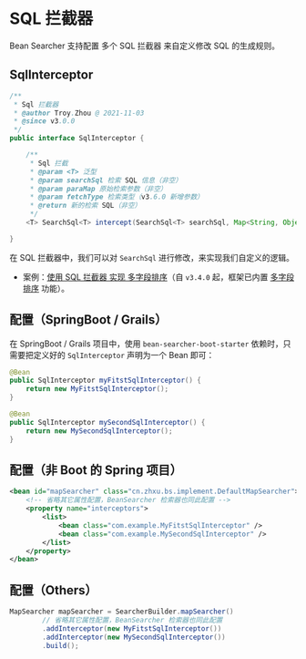 # SQL 拦截器

Bean Searcher 支持配置 多个 SQL 拦截器 来自定义修改 SQL 的生成规则。

## SqlInterceptor

```java
/**
 * Sql 拦截器
 * @author Troy.Zhou @ 2021-11-03
 * @since v3.0.0
 */
public interface SqlInterceptor {

    /**
     * Sql 拦截
     * @param <T> 泛型
     * @param searchSql 检索 SQL 信息（非空）
     * @param paraMap 原始检索参数（非空）
     * @param fetchType 检索类型（v3.6.0 新增参数）
     * @return 新的检索 SQL（非空）
     */
    <T> SearchSql<T> intercept(SearchSql<T> searchSql, Map<String, Object> paraMap, FetchType fetchType);

}
```

在 SQL 拦截器中，我们可以对 `SearchSql` 进行修改，来实现我们自定义的逻辑。

* 案例：[使用 SQL 拦截器 实现 多字段排序](https://github.com/troyzhxu/bean-searcher/issues/9)（自 `v3.4.0` 起，框架已内置 [多字段排序](/guide/latest/params.html#多字段排序（since-v3-4）) 功能）。

## 配置（SpringBoot / Grails）

在 SpringBoot / Grails 项目中，使用 `bean-searcher-boot-starter` 依赖时，只需要把定义好的 `SqlInterceptor` 声明为一个 Bean 即可：

```java
@Bean
public SqlInterceptor myFitstSqlInterceptor() {
    return new MyFitstSqlInterceptor();
}

@Bean
public SqlInterceptor mySecondSqlInterceptor() {
    return new MySecondSqlInterceptor();
}
```

## 配置（非 Boot 的 Spring 项目）

```xml
<bean id="mapSearcher" class="cn.zhxu.bs.implement.DefaultMapSearcher">
    <!-- 省略其它属性配置，BeanSearcher 检索器也同此配置 -->
    <property name="interceptors">
        <list>
            <bean class="com.example.MyFitstSqlInterceptor" />
            <bean class="com.example.MySecondSqlInterceptor" />
        </list>
    </property>
</bean>
```

## 配置（Others）

```java
MapSearcher mapSearcher = SearcherBuilder.mapSearcher()
        // 省略其它属性配置，BeanSearcher 检索器也同此配置
        .addInterceptor(new MyFitstSqlInterceptor())
        .addInterceptor(new MySecondSqlInterceptor())
        .build();
```

